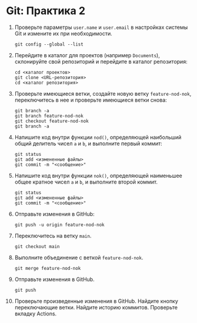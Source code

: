 # Git: Практика 2

1. Проверьте параметры `user.name` и `user.email` в настройках системы Git и 
   измените их при необходимости.

   ```
   git config --global --list
   ```

2. Перейдите в каталог для проектов (например `Documents`), склонируйте свой
   репозиторий и перейдите в каталог репозитория:

   ```
   cd <каталог проектов>
   git clone <URL-репозитория>
   cd <каталог репозитория>
   ```

3. Проверьте имеющиеся ветки, создайте новую ветку `feature-nod-nok`,
   переключитесь в нее и проверьте имеющиеся ветки снова:

   ```
   git branch -a
   git branch feature-nod-nok
   git checkout feature-nod-nok
   git branch -a
   ```

4. Напишите код внутри функции `nod()`, определяющей наибольший общий делитель
   чисел `a` и `b`, и выполните первый коммит:

   ```
   git status
   git add <измененные файлы>
   git commit -m "<сообщение>"
   ```

5. Напишите код внутри функции `nok()`, определяющей наименьшее общее кратное
   чисел `a` и `b`, и выполните второй коммит.

   ```
   git status
   git add <измененные файлы>
   git commit -m "<сообщение>"
   ```

6. Отправьте изменения в GitHub:

   ```
   git push -u origin feature-nod-nok
   ```

6. Переключитесь на ветку `main`.

   ```
   git checkout main
   ```

7. Выполните объединение с веткой `feature-nod-nok`.

   ```
   git merge feature-nod-nok
   ```

8. Отправьте изменения в GitHub.

   ```
   git push
   ```

9. Проверьте произведенные изменения в GitHub. Найдите кнопку переключающие
   ветки. Найдите историю коммитов. Проверьте вкладку Actions.
